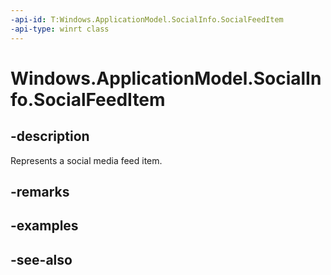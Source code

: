 ```yaml
---
-api-id: T:Windows.ApplicationModel.SocialInfo.SocialFeedItem
-api-type: winrt class
---
```


<!-- Class syntax.
public class SocialFeedItem : Windows.ApplicationModel.SocialInfo.ISocialFeedItem
-->

# Windows.ApplicationModel.SocialInfo.SocialFeedItem

## -description
Represents a social media feed item.

## -remarks

## -examples

## -see-also
